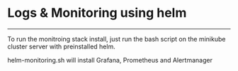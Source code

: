 # Logs & Monitoring using helm
------

To run the monitroing stack install, just run the bash script on the minikube cluster server with preinstalled helm.

helm-monitoring.sh will install Grafana, Prometheus and Alertmanager
